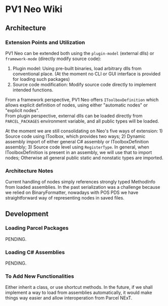 # PV1 Neo Wiki

## Architecture

### Extension Points and Utilization

PV1 Neo can be extended both using the `plugin-model` (external dlls) or `framework-mode` (directly modify source code):

1. Plugin model: Using pre-built binaries, load arbitrary dlls from conventional place. (At the moment no CLI or GUI interface is provided for loading such packages)
2. Source code modification: Modify source code directly to implement intended functions.

From a framework perspective, PV1 Neo offers `IToolboxDefinition` which allows explicit definition of nodes, using either "automatic nodes" or "explicit nodes".  
From plugin perspective, external dlls can be loaded directly from `PARCEL_PACKAGES` environment variable, and all public types will be loaded.

At the moment we are still consolidating on Neo's five ways of extension: 1) Source code using IToolbox, which provides two ways; 2) Dynamic assembly import of either general C# assembly or IToolboxDefinition assembly; 3) Source code level using `RegisterType`. In general, when IToolboxDefinition is present in an assembly, we will use that to import nodes; Otherwise all general public static and nonstatic types are imported.

### Architecture Notes

Current handling of nodes simply references strongly typed MethodInfo from loaded assemblies. In the past serialization was a challenge because we relied on BinaryFormatter, nowadays with POS PDS we have straightforward way of representing nodes in saved files.

## Development

### Loading Parcel Packages

PENDING.

### Loading C# Assemblies

PENDING.

### To Add New Functionalities

Either inherit a class, or use shortcut methods. In the future, if we shall implement a way to load from assemblies automatically, it would make things way easier and allow interoperation from Parcel NExT.